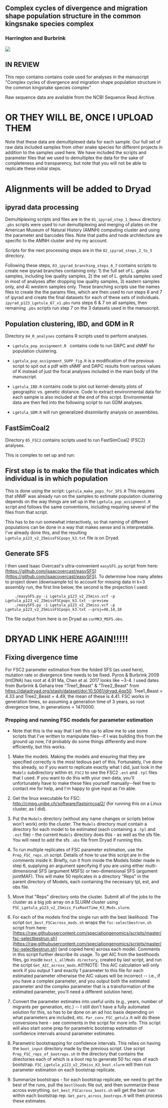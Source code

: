 ## Complex cycles of divergence and migration shape population structure in the common kingsnake species complex

### Harrington and Burbrink

![](getula_ms_git_image.png)

## IN REVIEW

This repo contains contains code used for analyses in the manuscript "Complex cycles of divergence and migration shape population structure in the common kingsnake species complex"

Raw sequence data are available from the NCBI Sequence Read Archive. 

# OR THEY WILL BE, ONCE I UPLOAD THEM

Note that these data are demultiplexed data for each sample. Our full set of raw data included samples from other snake species for different projects in addition to the samples used here. We have included the scripts and parameter files that we used to demultiplex the data for the sake of completeness and transparency, but note that you will not be able to replicate these initial steps.

# Alignments will be added to Dryad


## ipyrad data processing

Demultiplexing scripts and files are in the `01_ipyrad_step_1_Demux` directory. `.pbs` scripts were used to run demultiplexing and merging of plates on the American Museum of Natural History (AMNH) computing cluster and using the parameter and barcodes files. Note that paths and node architecture are specific to the AMNH cluster and my my account.

Scripts for the next processing steps are in the `02_ipyrad_steps_2_to_5` directory.

Following these steps, `03_ipyrad_branching_steps_6_7` contains scripts to create new ipyrad branches containing only: 1) the full set of L. getula samples, including low quality samples, 2) the set of L. getula samples used in most of analyses after dropping low quality samples, 3) eastern samples only, and 4) western samples only. These branching scripts use the names files to create the the params files, which are then used to run steps 6 and 7 of ipyrad and create the final datasets for each of these sets of individuals. `ipyrad_p123_Lgetula_67_v1.pbs` runs steps 6 & 7 on all samples, then remaining `.pbs` scripts run step 7 on the 3 datasets used in the manuscript.


## Population clustering, IBD, and GDM in R

Directory `04_R_analyses` contains R scripts used to perform analyses.

* `Lgetula_pop_assignment.R ` contains code to run DAPC and sNMF for population clustering.

* `Lgetula_pop_assignment_SUPP_fig.R` is a modification of the previous script to spit out a pdf with sNMF and DAPC results from various values of K instead of just the focal analyses included in the main body of the manuscript.

* `Lgetula_IBD.R` contains code to plot out kernel-density plots of geographic vs. genetic distance. Code to extract environmental data for each sample is also included at the end of this script. Environmental data are then fed into the following script to run GDM analyses.

* `Lgetula_GDM.R` will run generalized dissimilarity analysis on assemblies.




## FastSimCoal2

Directory `05_FSC2` contains scripts used to run FastSimCoal2 (FSC2) analyses.

This is complex to set up and run:


## First step is to make the file that indicates which individual is in which population


This is done using the script: `Lgetula_make_pops_for_SFS.R` This requires that sNMF was already run on the samples to estimate population clustering depends on the way things are set up in the `Lgetula_pop_assignment.R` script and follows the same conventions, including requiring several of the files from that script.

This has to be run somewhat interactively, so that naming of different populations can be done in a way that makes sense and is interpretable. I've already done this, and the resulting `Lgetula_p123_v2_25missFSCpops_k3.txt` file is on Dryad.



## Generate SFS


I then used Isaac Overcast's ultra-convenient `easySFS.py` script from here: [https://github.com/isaacovercast/easySFS](https://github.com/isaacovercast/easySFS). To determine how many alleles to project down (downsample to) to account for missing data
in k=3 assembly run, the first line below, the second is the projection I used:


```
	./easySFS.py -i Lgetula_p123_v2_25miss.vcf -p Lgetula_p123_v2_25missFSCpops_k3.txt --preview
	./easySFS.py -i Lgetula_p123_v2_25miss.vcf -p Lgetula_p123_v2_25missFSCpops_k3.txt --proj=48,14,10
```

The file output from here is on Dryad as `curMK3_MSFS.obs`.

# DRYAD LINK HERE AGAIN!!!!!


## Fixing divergence time

For FSC2 parameter estimation from the folded SFS (as used here), mutation rate or divergence time needs to be fixed. Pyron & Burbrink 2009 (mtDNA) has root at 4.91 Ma, Chen et al. 2017 looks like ~3-4. I used dates from Burbrink & Gehara tree "Tree1\_Beast" & "Tree2\_Beast" from https://datadryad.org/stash/dataset/doi:10.5061/dryad.4qs50. Tree1\_Beast = 4.33 and Tree2\_Beast = 4.49, the mean of these is 4.41. FSC works in generation times, so assuming a generation time of 3 years, so root divergence time, in generations = 1470000.


### Prepping and running FSC models for parameter estimation

* Note that this is the way that I set this up to allow me to use some scripts that I've written to manipulate files--if I was building this from the ground up now, I'd probably do some things differently and more efficiently, but this works.

1. Make the models. Making the models and ensuring that they are specified correctly is the most tedious part of this. Fortunately, I've done this already, so if you want to replicate exactly what I did, just look in the `Models` subdirectory within `05_FSC2` to see the FSC2 `.est` and `.tpl` files that I used. If you want to do this with your own data, you'll unfortunately have to make these files yourself manually--feel free to contact me for help, and I'm happy to give input as I'm able.

2. Get the linux executable for FSC: http://cmpg.unibe.ch/software/fastsimcoal2/ (for running this on a Linux cluster, as I did).

3. Put the `Models` directory (without any name changes or scripts below won't work) onto the cluster. The `Models` directory must contain a directory for each model to be estimated (each containing a `.tpl` and `.est` file) - the current `Models` directory does this - as well as the sfs file. You will need to add the sfs `.obs` file from Dryad if running this.

4. To run multiple replicates of FSC parameter estimation, use the `Prep_FSC_reps.sh` script. Details of how to use this script are in the comments inside it. Briefly, run it from inside the Models folder made in step 6, supplying an argument specifying if you are using either multi-dimensional SFS (argument MSFS) or two-dimensional SFS (argument jointMAF). This will make 50 replicates in a directory "Reps" in the parent directory of Models, each containing the necessary tpl, est, and obs file.

5. Move that "Reps" directory onto the cluster. Submit all of the jobs to the cluster as a big job array on a SLURM cluster using `FSC_Lgetula_p123_v2_25miss_FixRootTime_K3_Mods.slurm`.
	
6. For each of the models find the single run with the best likelihood. The script `Get_best_FSCacross_mods.sh` wraps the `fsc-selectbestrun.sh` script from here: [https://raw.githubusercontent.com/speciationgenomics/scripts/master/fsc-selectbestrun.sh](https://raw.githubusercontent.com/speciationgenomics/scripts/master/fsc-selectbestrun.sh) (and copied here) across each model. Comments in this script further describe its usage. To get AIC from the bestlhoods files, go inside `best_L_allMods directory`, created by last script, and run the script `Get_AIC_across_mods.R`(!!!NOTE: This AIC calculation will only work if you output 1 and exactly 1 parameter to this file for each estimated parameter otherwise the AIC values will be incorrect -- i.e., if you have a complex parameter, and you output both the estimated parameter and the complex parameter that is a transformation of the estimated parameter, you'll need a different solution here).

7. Convert the parameter estimates into useful units (e.g., years, number of migrants per generation, etc.) -- I still don't have a fully automated solution for this, so has to be done on an ad hoc basis depending on what parameters are included, etc. `Par_conv_FSC_getula.R` will do these conversions here - see comments in the script for more info.  This script will also start some prep for parametric bootstrap estimation of confidence intervals around parameter estimates.

8. Parametric bootstrapping for confidence intervals. This relies on having the `boot_input` directory made by the previous script. Use script `Prep_FSC_reps_of_bootreps.sh` in the directory that contains the directories each of which is a boot rep to generate 50 fsc reps of each bootstrap. `FSC_Lgetula_p123_v2_25miss_K3_boot.slurm` will then run parameter estimation on each bootstrap replicate.

9. Summarize bootstraps - for each bootstrap replicate, we need to get the best of the runs, pull the `bestlhoods` file out, and then summarize these across everything. `Get_best_FSCacross_boots.sh` will get the best run within each bootstrap rep. `Get_pars_across_bootreps.R` will then process these estimates.








